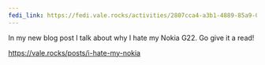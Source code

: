 ```yaml
---
fedi_link: https://fedi.vale.rocks/activities/2807cca4-a3b1-4889-85a9-0e892810c3c7
---
```


In my new blog post I talk about why I hate my Nokia G22. Go give it a read!

<https://vale.rocks/posts/i-hate-my-nokia>
